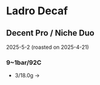 # Ladro Decaf

## Decent Pro / Niche Duo

2025-5-2 (roasted on 2025-4-21)

### 9~1bar/92C

- 3/18.0g ->
